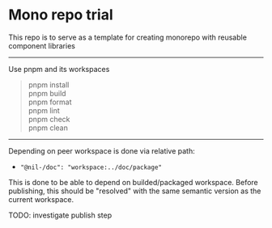 # Mono repo trial

This repo is to serve as a template for creating monorepo with reusable component libraries

---

Use pnpm and its workspaces

> pnpm install <br/>
> pnpm build <br/>
> pnpm format <br/>
> pnpm lint <br/>
> pnpm check <br/>
> pnpm clean <br/>

---

Depending on peer workspace is done via relative path:

- `"@nil-/doc": "workspace:../doc/package"`

This is done to be able to depend on builded/packaged workspace.
Before publishing, this should be "resolved" with the same semantic version as the current workspace.

TODO: investigate publish step

